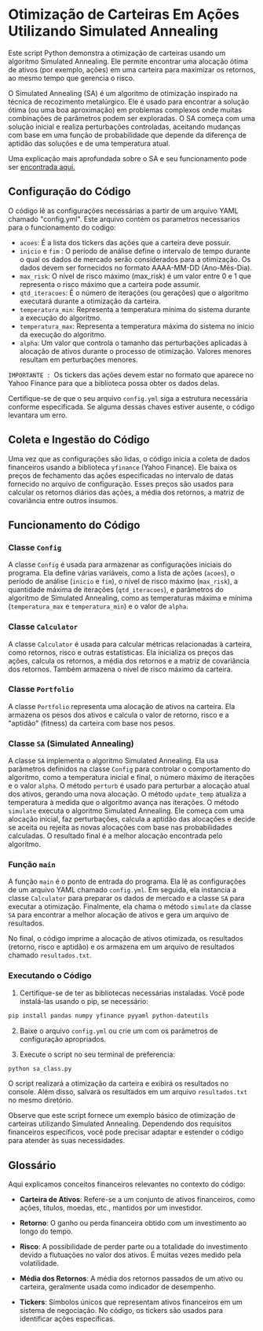 # Otimização de Carteiras Em Ações Utilizando Simulated Annealing

Este script Python demonstra a otimização de carteiras usando um algoritmo Simulated Annealing. Ele permite encontrar uma alocação ótima de ativos (por exemplo, ações) em uma carteira para maximizar os retornos, ao mesmo tempo que gerencia o risco.

O Simulated Annealing (SA) é um algoritmo de otimização inspirado na técnica de recozimento metalúrgico. Ele é usado para encontrar a solução ótima (ou uma boa aproximação) em problemas complexos onde muitas combinações de parâmetros podem ser exploradas. O SA começa com uma solução inicial e realiza perturbações controladas, aceitando mudanças com base em uma função de probabilidade que depende da diferença de aptidão das soluções e de uma temperatura atual. 

Uma explicação mais aprofundada sobre o SA e seu funcionamento pode ser [encontrada aqui.](https://pt.wikipedia.org/wiki/Simulated_annealing)



## Configuração do Código

O código lê as configurações necessárias a partir de um arquivo YAML chamado "config.yml". Este arquivo contém os parametros necessarios para o funcionamento do codigo: 

- `acoes`: É a lista dos tickers das ações que a carteira deve possuir.
- `inicio` e `fim` : O período de análise define o intervalo de tempo durante o qual os dados de mercado serão considerados para a otimização. Os dados devem ser fornecidos no formato AAAA-MM-DD (Ano-Mês-Dia).
- `max_risk`: O nível de risco máximo (max_risk) é um valor entre 0 e 1 que representa o risco máximo que a carteira pode assumir.
- `qtd_iteracoes`: É o número de iterações (ou gerações) que o algoritmo executará durante a otimização da carteira. 
- `temperatura_min`: Representa a temperatura mínima do sistema durante a execução do algoritmo.
- `temperatura_max`: Representa a temperatura máxima do sistema no início da execução do algoritmo. 
- `alpha`:  Um valor que controla o tamanho das perturbações aplicadas à alocação de ativos durante o processo de otimização. Valores menores resultam em perturbações menores.

`IMPORTANTE : `Os tickers das ações devem estar no formato que aparece no Yahoo Finance para que a biblioteca possa obter os dados delas.

Certifique-se de que o seu arquivo `config.yml` siga a estrutura necessária conforme especificada. Se alguma dessas chaves estiver ausente, o código levantara um erro.

## Coleta e Ingestão do Código

Uma vez que as configurações são lidas, o código inicia a coleta de dados financeiros usando a biblioteca `yfinance` (Yahoo Finance). Ele baixa os preços de fechamento das ações especificadas no intervalo de datas fornecido no arquivo de configuração. Esses preços são usados para calcular os retornos diários das ações, a média dos retornos, a matriz de covariância entre outros insumos.

## Funcionamento do Código

### Classe `Config`

A classe `Config` é usada para armazenar as configurações iniciais do programa. Ela define várias variáveis, como a lista de ações (`acoes`), o período de análise (`inicio` e `fim`), o nível de risco máximo (`max_risk`), a quantidade máxima de iterações (`qtd_iteracoes`), e parâmetros do algoritmo de Simulated Annealing, como as temperaturas máxima e mínima (`temperatura_max` e `temperatura_min`) e o valor de `alpha`.

### Classe `Calculator`

A classe `Calculator` é usada para calcular métricas relacionadas à carteira, como retornos, risco e outras estatísticas. Ela inicializa os preços das ações, calcula os retornos, a média dos retornos e a matriz de covariância dos retornos. Também armazena o nível de risco máximo da carteira.

### Classe `Portfolio`

A classe `Portfolio` representa uma alocação de ativos na carteira. Ela armazena os pesos dos ativos e calcula o valor de retorno, risco e a "aptidão" (fitness) da carteira com base nos pesos.

### Classe `SA` (Simulated Annealing)

A classe `SA` implementa o algoritmo Simulated Annealing. Ela usa parâmetros definidos na classe `Config` para controlar o comportamento do algoritmo, como a temperatura inicial e final, o número máximo de iterações e o valor `alpha`. O método `perturb` é usado para perturbar a alocação atual dos ativos, gerando uma nova alocação. O método `update_temp` atualiza a temperatura à medida que o algoritmo avança nas iterações. O método `simulate` executa o algoritmo Simulated Annealing. Ele começa com uma alocação inicial, faz perturbações, calcula a aptidão das alocações e decide se aceita ou rejeita as novas alocações com base nas probabilidades calculadas. O resultado final é a melhor alocação encontrada pelo algoritmo.

### Função `main`

A função `main` é o ponto de entrada do programa. Ela lê as configurações de um arquivo YAML chamado `config.yml`. Em seguida, ela instancia a classe `Calculator` para preparar os dados de mercado e a classe `SA` para executar a otimização. Finalmente, ela chama o método `simulate` da classe `SA` para encontrar a melhor alocação de ativos e gera um arquivo de resultados.

No final, o código imprime a alocação de ativos otimizada, os resultados (retorno, risco e aptidão) e os armazena em um arquivo de resultados chamado `resultados.txt`.

### Executando o Código

1. Certifique-se de ter as bibliotecas necessárias instaladas. Você pode instalá-las usando o pip, se necessário:

```bash
pip install pandas numpy yfinance pyyaml python-dateutils
```

2. Baixe o arquivo `config.yml` ou crie um com os parâmetros de configuração apropriados.

3. Execute o script no seu terminal de preferencia:

```bash
python sa_class.py
```

O script realizará a otimização da carteira e exibirá os resultados no console. Além disso, salvará os resultados em um arquivo `resultados.txt` no mesmo diretório.

Observe que este script fornece um exemplo básico de otimização de carteiras utilizando Simulated Annealing. Dependendo dos requisitos financeiros específicos, você pode precisar adaptar e estender o código para atender às suas necessidades.


## Glossário

Aqui explicamos conceitos financeiros relevantes no contexto do código:

- **Carteira de Ativos**: Refere-se a um conjunto de ativos financeiros, como ações, títulos, moedas, etc., mantidos por um investidor.

- **Retorno**: O ganho ou perda financeira obtido com um investimento ao longo do tempo.

- **Risco**: A possibilidade de perder parte ou a totalidade do investimento devido a flutuações no valor dos ativos. É muitas vezes medido pela volatilidade.

- **Média dos Retornos**: A média dos retornos passados de um ativo ou carteira, geralmente usada como indicador de desempenho.

- **Tickers**: Símbolos únicos que representam ativos financeiros em um sistema de negociação. No código, os tickers são usados para identificar ações específicas.